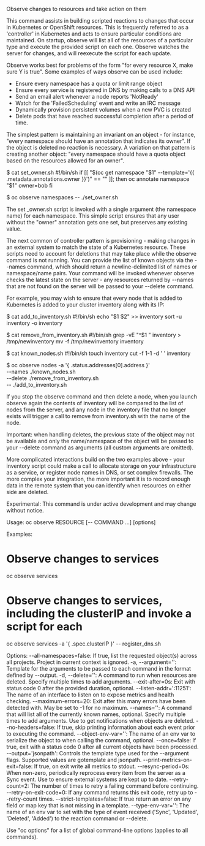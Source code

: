 Observe changes to resources and take action on them 

This command assists in building scripted reactions to changes that occur in Kubernetes or OpenShift resources. This is frequently referred to as a 'controller' in Kubernetes and acts to ensure particular conditions are maintained. On startup, observe will list all of the resources of a particular type and execute the provided script on each one. Observe watches the server for changes, and will reexecute the script for each update. 

Observe works best for problems of the form "for every resource X, make sure Y is true". Some examples of ways observe can be used include: 

  * Ensure every namespace has a quota or limit range object  
  * Ensure every service is registered in DNS by making calls to a DNS API  
  * Send an email alert whenever a node reports 'NotReady'  
  * Watch for the 'FailedScheduling' event and write an IRC message  
  * Dynamically provision persistent volumes when a new PVC is created  
  * Delete pods that have reached successful completion after a period of time.  

The simplest pattern is maintaining an invariant on an object - for instance, "every namespace should have an annotation that indicates its owner". If the object is deleted no reaction is necessary. A variation on that pattern is creating another object: "every namespace should have a quota object based on the resources allowed for an owner". 

  $ cat set_owner.sh
  #!/bin/sh
  if [[ "$(oc get namespace "$1" --template='{{ .metadata.annotations.owner }}')" == "" ]]; then
    oc annotate namespace "$1" owner=bob
  fi
  
  $ oc observe namespaces -- ./set_owner.sh
  
The set _owner.sh script is invoked with a single argument (the namespace name) for each namespace. This simple script ensures that any user without the "owner" annotation gets one set, but preserves any existing value. 

The next common of controller pattern is provisioning - making changes in an external system to match the state of a Kubernetes resource. These scripts need to account for deletions that may take place while the observe command is not running. You can provide the list of known objects via the --names command, which should return a newline-delimited list of names or namespace/name pairs. Your command will be invoked whenever observe checks the latest state on the server - any resources returned by --names that are not found on the server will be passed to your --delete command. 

For example, you may wish to ensure that every node that is added to Kubernetes is added to your cluster inventory along with its IP: 

  $ cat add_to_inventory.sh
  #!/bin/sh
  echo "$1 $2" >> inventory
  sort -u inventory -o inventory
  
  $ cat remove_from_inventory.sh
  #!/bin/sh
  grep -vE "^$1 " inventory > /tmp/newinventory
  mv -f /tmp/newinventory inventory
  
  $ cat known_nodes.sh
  #!/bin/sh
  touch inventory
  cut -f 1-1 -d ' ' inventory
  
  $ oc observe nodes -a '{ .status.addresses[0].address }' \
    --names ./known_nodes.sh \
    --delete ./remove_from_inventory.sh \
    -- ./add_to_inventory.sh
  
If you stop the observe command and then delete a node, when you launch observe again the contents of inventory will be compared to the list of nodes from the server, and any node in the inventory file that no longer exists will trigger a call to remove from inventory.sh with the name of the node. 

Important: when handling deletes, the previous state of the object may not be available and only the name/namespace of the object will be passed to   your --delete command as arguments (all custom arguments are omitted). 

More complicated interactions build on the two examples above - your inventory script could make a call to allocate storage on your infrastructure as a service, or register node names in DNS, or set complex firewalls. The more complex your integration, the more important it is to record enough data in the remote system that you can identify when resources on either side are deleted. 

Experimental: This command is under active development and may change without notice.

Usage:
  oc observe RESOURCE [-- COMMAND ...] [options]

Examples:
  # Observe changes to services
  oc observe services
  
  # Observe changes to services, including the clusterIP and invoke a script for each
  oc observe services -a '{ .spec.clusterIP }' -- register_dns.sh

Options:
      --all-namespaces=false: If true, list the requested object(s) across all projects. Project in current context is ignored.
  -a, --argument='': Template for the arguments to be passed to each command in the format defined by --output.
  -d, --delete='': A command to run when resources are deleted. Specify multiple times to add arguments.
      --exit-after=0s: Exit with status code 0 after the provided duration, optional.
      --listen-addr=':11251': The name of an interface to listen on to expose metrics and health checking.
      --maximum-errors=20: Exit after this many errors have been detected with. May be set to -1 for no maximum.
      --names='': A command that will list all of the currently known names, optional. Specify multiple times to add arguments. Use to get notifications when objects are deleted.
      --no-headers=false: If true, skip printing information about each event prior to executing the command.
      --object-env-var='': The name of an env var to serialize the object to when calling the command, optional.
      --once=false: If true, exit with a status code 0 after all current objects have been processed.
      --output='jsonpath': Controls the template type used for the --argument flags. Supported values are gotemplate and jsonpath.
      --print-metrics-on-exit=false: If true, on exit write all metrics to stdout.
      --resync-period=0s: When non-zero, periodically reprocess every item from the server as a Sync event. Use to ensure external systems are kept up to date.
      --retry-count=2: The number of times to retry a failing command before continuing.
      --retry-on-exit-code=0: If any command returns this exit code, retry up to --retry-count times.
      --strict-templates=false: If true return an error on any field or map key that is not missing in a template.
      --type-env-var='': The name of an env var to set with the type of event received ('Sync', 'Updated', 'Deleted', 'Added') to the reaction command or --delete.

Use "oc options" for a list of global command-line options (applies to all commands).
